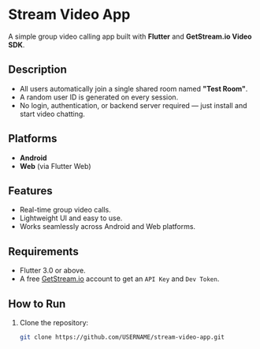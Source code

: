 # Stream Video App

A simple group video calling app built with **Flutter** and **GetStream.io Video SDK**.

## Description
- All users automatically join a single shared room named **"Test Room"**.
- A random user ID is generated on every session.
- No login, authentication, or backend server required — just install and start video chatting.

## Platforms
- **Android**
- **Web** (via Flutter Web)

## Features
- Real-time group video calls.
- Lightweight UI and easy to use.
- Works seamlessly across Android and Web platforms.

## Requirements
- Flutter 3.0 or above.
- A free [GetStream.io](https://getstream.io) account to get an `API Key` and `Dev Token`.

## How to Run
1. Clone the repository:
   ```bash
   git clone https://github.com/USERNAME/stream-video-app.git
